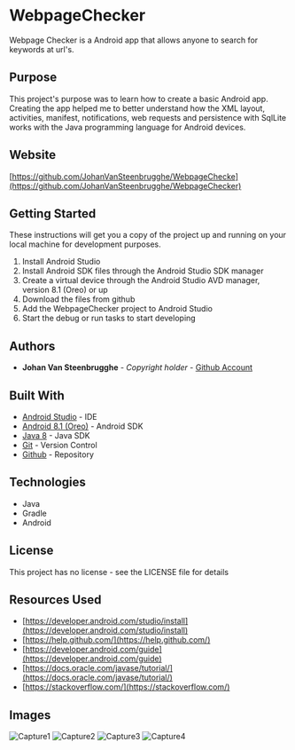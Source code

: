 # WebpageChecker

Webpage Checker is a Android app that allows anyone to search for keywords at url's.

## Purpose

This project's purpose was to learn how to create a basic Android app. Creating the app helped me to better understand how the XML layout, activities, manifest, notifications, web requests and persistence with SqlLite works with the Java programming language for Android devices.

## Website

[https://github.com/JohanVanSteenbrugghe/WebpageChecke](https://github.com/JohanVanSteenbrugghe/WebpageChecker)

## Getting Started

These instructions will get you a copy of the project up and running on your local machine for development purposes.

1. Install Android Studio
2. Install Android SDK files through the Android Studio SDK manager
3. Create a virtual device through the Android Studio AVD manager, version 8.1 (Oreo) or up
4. Download the files from github
5. Add the WebpageChecker project to Android Studio
6. Start the debug or run tasks to start developing

## Authors

* **Johan Van Steenbrugghe** - *Copyright holder* - [Github Account](https://github.com/JohanVanSteenbrugghe)

## Built With

* [Android Studio](https://developer.android.com/studio) - IDE
* [Android 8.1 (Oreo)](https://developer.android.com/about/versions/oreo) - Android SDK
* [Java 8](https://www.java.com/nl/download/) - Java SDK
* [Git](https://www.git-scm.com/) - Version Control
* [Github](https://github.com/) - Repository

## Technologies

* Java
* Gradle
* Android

## License

This project has no license - see the LICENSE file for details

## Resources Used

* [https://developer.android.com/studio/install](https://developer.android.com/studio/install)
* [https://help.github.com/](https://help.github.com/)
* [https://developer.android.com/guide](https://developer.android.com/guide)
* [https://docs.oracle.com/javase/tutorial/](https://docs.oracle.com/javase/tutorial/)
* [https://stackoverflow.com/](https://stackoverflow.com/)

## Images

![Capture1](https://github.com/JohanVanSteenbrugghe/WebpageChecker/blob/master/Images/Capture1.png?raw=true)
![Capture2](https://github.com/JohanVanSteenbrugghe/WebpageChecker/blob/master/Images/Capture2.png?raw=true)
![Capture3](https://github.com/JohanVanSteenbrugghe/WebpageChecker/blob/master/Images/Capture3.png?raw=true)
![Capture4](https://github.com/JohanVanSteenbrugghe/WebpageChecker/blob/master/Images/Capture4.png?raw=true)